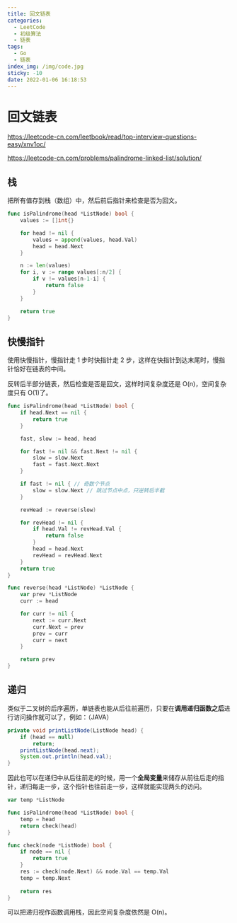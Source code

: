 ```yaml
---
title: 回文链表
categories:
  - LeetCode
  - 初级算法
  - 链表
tags:
  - Go
  - 链表
index_img: /img/code.jpg
sticky: -10
date: 2022-01-06 16:18:53
---
```


# 回文链表

https://leetcode-cn.com/leetbook/read/top-interview-questions-easy/xnv1oc/

https://leetcode-cn.com/problems/palindrome-linked-list/solution/

## 栈

把所有值存到栈（数组）中，然后前后指针来检查是否为回文。

```go
func isPalindrome(head *ListNode) bool {
    values := []int{}

    for head != nil {
        values = append(values, head.Val)
        head = head.Next
    }

    n := len(values)
    for i, v := range values[:n/2] {
        if v != values[n-1-i] {
            return false
        }
    }

    return true
}
```

## 快慢指针

使用快慢指针，慢指针走 1 步时快指针走 2 步，这样在快指针到达末尾时，慢指针恰好在链表的中间。

反转后半部分链表，然后检查是否是回文，这样时间复杂度还是 O(n)，空间复杂度只有 O(1)了。

```go
func isPalindrome(head *ListNode) bool {
    if head.Next == nil {
        return true
    }

    fast, slow := head, head

    for fast != nil && fast.Next != nil {
        slow = slow.Next
        fast = fast.Next.Next
    }

    if fast != nil { // 奇数个节点
        slow = slow.Next // 跳过节点中点，只逆转后半截
    }

    revHead := reverse(slow)

    for revHead != nil {
        if head.Val != revHead.Val {
            return false
        }
        head = head.Next
        revHead = revHead.Next
    }
    return true
}

func reverse(head *ListNode) *ListNode {
    var prev *ListNode
    curr := head

    for curr != nil {
        next := curr.Next
        curr.Next = prev
        prev = curr
        curr = next
    }

    return prev
}
```

## 递归

类似于二叉树的后序遍历，单链表也能从后往前遍历，只要在**调用递归函数之后**进行访问操作就可以了，例如：（JAVA）

```java
private void printListNode(ListNode head) {
    if (head == null)
        return;
    printListNode(head.next);
    System.out.println(head.val);
}
```

因此也可以在递归中从后往前走的时候，用一个**全局变量**来储存从前往后走的指针，递归每走一步，这个指针也往前走一步，这样就能实现两头的访问。

```go
var temp *ListNode

func isPalindrome(head *ListNode) bool {
    temp = head
    return check(head)
}

func check(node *ListNode) bool {
    if node == nil {
        return true
    }
    res := check(node.Next) && node.Val == temp.Val
    temp = temp.Next
    
    return res
}
```

可以把递归视作函数调用栈，因此空间复杂度依然是 O(n)。